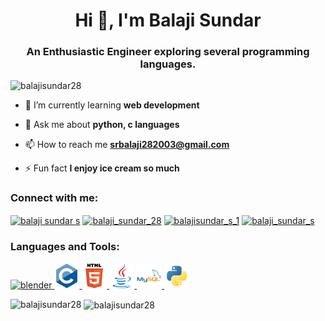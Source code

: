 <h1 align="center">Hi 👋, I'm Balaji Sundar</h1>
<h3 align="center">An Enthusiastic Engineer exploring several programming languages.</h3>

<p align="left"> <img src="https://komarev.com/ghpvc/?username=balajisundar28&label=Profile%20views&color=0e75b6&style=flat" alt="balajisundar28" /> </p>

- 🌱 I’m currently learning **web development**

- 💬 Ask me about **python, c languages**

- 📫 How to reach me **srbalaji282003@gmail.com**

- ⚡ Fun fact **I enjoy ice cream so much**

<h3 align="left">Connect with me:</h3>
<p align="left">
<a href="https://linkedin.com/in/balaji sundar s" target="blank"><img align="center" src="https://raw.githubusercontent.com/rahuldkjain/github-profile-readme-generator/master/src/images/icons/Social/linked-in-alt.svg" alt="balaji sundar s" height="30" width="40" /></a>
<a href="https://instagram.com/balaji_sundar_28" target="blank"><img align="center" src="https://raw.githubusercontent.com/rahuldkjain/github-profile-readme-generator/master/src/images/icons/Social/instagram.svg" alt="balaji_sundar_28" height="30" width="40" /></a>
<a href="https://www.hackerrank.com/balajisundar_s_1" target="blank"><img align="center" src="https://raw.githubusercontent.com/rahuldkjain/github-profile-readme-generator/master/src/images/icons/Social/hackerrank.svg" alt="balajisundar_s_1" height="30" width="40" /></a>
<a href="https://www.leetcode.com/balaji_sundar_s" target="blank"><img align="center" src="https://raw.githubusercontent.com/rahuldkjain/github-profile-readme-generator/master/src/images/icons/Social/leet-code.svg" alt="balaji_sundar_s" height="30" width="40" /></a>
</p>

<h3 align="left">Languages and Tools:</h3>
<p align="left"> <a href="https://www.blender.org/" target="_blank" rel="noreferrer"> <img src="https://download.blender.org/branding/community/blender_community_badge_white.svg" alt="blender" width="40" height="40"/> </a> <a href="https://www.cprogramming.com/" target="_blank" rel="noreferrer"> <img src="https://raw.githubusercontent.com/devicons/devicon/master/icons/c/c-original.svg" alt="c" width="40" height="40"/> </a> <a href="https://www.w3.org/html/" target="_blank" rel="noreferrer"> <img src="https://raw.githubusercontent.com/devicons/devicon/master/icons/html5/html5-original-wordmark.svg" alt="html5" width="40" height="40"/> </a> <a href="https://www.java.com" target="_blank" rel="noreferrer"> <img src="https://raw.githubusercontent.com/devicons/devicon/master/icons/java/java-original.svg" alt="java" width="40" height="40"/> </a> <a href="https://www.mysql.com/" target="_blank" rel="noreferrer"> <img src="https://raw.githubusercontent.com/devicons/devicon/master/icons/mysql/mysql-original-wordmark.svg" alt="mysql" width="40" height="40"/> </a> <a href="https://www.python.org" target="_blank" rel="noreferrer"> <img src="https://raw.githubusercontent.com/devicons/devicon/master/icons/python/python-original.svg" alt="python" width="40" height="40"/> </a> </p>

<p><img align="left" src="https://github-readme-stats.vercel.app/api/top-langs?username=balajisundar28&show_icons=true&locale=en&layout=compact" alt="balajisundar28" /></p>

<p>&nbsp;<img align="center" src="https://github-readme-stats.vercel.app/api?username=balajisundar28&show_icons=true&locale=en" alt="balajisundar28" /></p>
